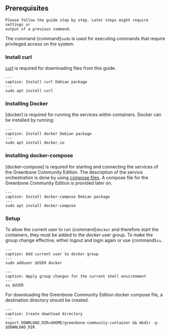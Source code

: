 ## Prerequisites

```{note}
Please follow the guide step by step. Later steps might require settings or
output of a previous command.
```

The command {command}`sudo` is used for executing commands that require privileged
access on the system.

### Install curl

[curl](https://curl.se/) is required for downloading files from this guide.

```{code-block} shell
---
caption: Install curl Debian package
---
sudo apt install curl
```

### Installing Docker

[docker] is required for running the services within containers. Docker can be
installed by running:

```{code-block} shell
---
caption: Install docker Debian package
---
sudo apt install docker.io
```

### Installing docker-compose

[docker-compose] is required for starting and connecting the services of the
Greenbone Community Edition. The description of the service orchestration is
done by using [compose files](https://docs.docker.com/compose/compose-file/).
A compose file for the Greenbone Community Edition is provided later on.

```{code-block} shell
---
caption: Install docker-compose Debian package
---
sudo apt install docker-compose
```

### Setup

To allow the current user to run {command}`docker` and therefore start the
containers, they must be added to the *docker* user group. To make the group change
effective, either logout and login again or use {command}`su`.

```{code-block} shell
---
caption: Add current user to docker group
---
sudo adduser $USER docker
```

```{code-block} shell
---
caption: Apply group changes for the current shell environment
---
su $USER
```

For downloading the Greenbone Community Edition docker compose file, a
destination directory should be created.

```{code-block} shell
---
caption: Create download directory
---
export DOWNLOAD_DIR=$HOME/greenbone-community-container && mkdir -p $DOWNLOAD_DIR
```

